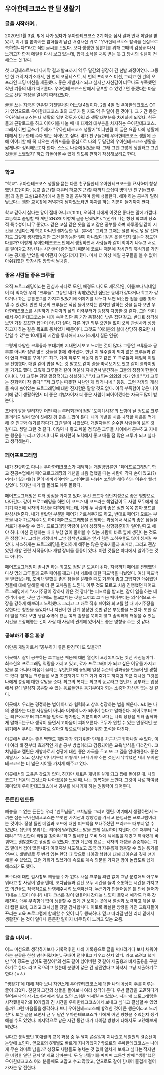 ## 우아한테크코스 한 달 생활기

### 글을 시작하며..

  2020년 1월 3일, 밖에 나가 있다가 우아한테크코스 2기 최종 심사 결과 안내 메일을 받았고, 이어 별 쏟아지는 밤하늘이 담긴 배경사진 위로 "우아한테크코스 합격을 진심으로 축하합니다!"라고 적힌 글씨를 보았다. 보다 생생한 생활기를 위해 그때의 감정을 다시 느끼고자 합격 메일을 다시 보고 있는데, 합격 소식을 처음 받는 듯 그 당시의 설렘이 전해오는 것 같다. 

  첫 코딩테스트부터 마지막 결과 발표까지 약 두 달간의 굉장히 긴 선발 과정이었다. 그동안 한 개의 자기소개서, 한 번의 코딩테스트, 세 번의 프리코스 미션, 그리고 한 번의 오프라인 코딩 미션을 제출했다. 좋은 개발자가 되고 싶지만 자신감이 너무나도 부족했던 작년 겨울의 내가 떠오른다. 우아한테크코스 안에서 공부할 수 있었으면 좋겠다는 마음으로 선발 과정을 열심히 따라갔었다.

  글을 쓰는 지금은 만우절 거짓말처럼 어느덧 4월이다. 2월 4일 첫 우아한테크코스 OT가 있었으므로 우아한테크코스 호의 크루가 된 지도 약 두 달이 된 것이다. 그 기간 동안 우아한테크코스는 내 생활의 일부 정도가 아니라 생활 대부분을 차지하게 되었다. 친구들과 근황토크를 하고 이야기를 나눌 때 내 화제의 대부분을 차지하는 우아한테크코스. 그래서 이번 글쓰기 주제가 "우아한테크코스 생활기"이니만큼  이 글은 요즘 나의 생활에 대해서 친구한테 수다 떨듯 적어보고 싶다. 내가 친구들한테 우아한테크코스 생활에 관해 이야기할 때 꼭 나오는 키워드들을 중심으로 나의 두 달간의 우아한테크코스 생활을 짧게나마 정리해보고자 한다. 스스로 나중에 읽었을 때 '그래 그땐 그렇게 생활하고 그런 것들을 느꼈었지' 하고 되돌아볼 수 있게 되도록 편하게 작성해보려고 한다.

---

### 학교

  "학교". 우아한테크코스 생활을 묻는 다른 친구들한테 우아한테크코스를 묘사하며 항상 했던 표현이다. 등교(출근)할 때부터 하교(퇴근)할 때까지 오십여 명의 반 친구들(크루들)과 같은 교실(교육장)에서 같은 것을 공부하며 함께 생활한다. 해야 하는 공부가 밀려 낮보다는 휑한 교육장에 저녁까지 남아있노라면 야자를 하는 기분이 들기까지 한다. 

  학교 같아서 싫다는 말이 절대 아니고(ㅎㅎ), 오히려 나에게 이것은 좋다는 말에 가깝다. 고등학교 졸업할 때 개인 SNS에 이렇게 글을 남겼었다. "(전략) 나는 항상 학교의 장소적 특수성이 너무 좋았다. 같은 교실 같은 옷을 입고 같은 공부를 하며 하루종일 같이 시간을 보낸다는게 학교 아니면 불가능한 일.. (후략)" 그리고 그때는 물론 바로 몇 달 전까지도 그렇게 생각했었지만 그건 불가능한 일이 아니었다! 같은 옷을 입지 않는다 정도만 다를까? 이렇게 우아한테크코스 안에서 생활하면서 사람들과 같이 이야기 나누고 서로를 알아가고 장난치는 시간들이 즐거웠기 때문에 코로나 때문에 잠시간의 휴식기를 가진다는 공지를 받았을 때 어쩐지 아쉽기까지 했다. 마치 더 이상 매일 친구들을 볼 수 없어 아쉬워했던 학창시절 방학식 날처럼.

### 좋은 사람들 좋은 크루들

  오직 프로그래밍이라는 관심사 하나로 모인, 배경도 나이도 제각각인, 이름보다 닉네임이 더 익숙한 우리 "크루들". 그동안 내가 속해있었던 집단은 동네가 같다거나 학교가 같다거나 하는 공통분모를 가지고 있었기에 이야기를 나누다 보면 비슷한 점을 금방 찾아낼 수 있었다. 반면 이곳의 크루들은 직접 물어보지는 않지만 말하는 것을 듣다 보면 우아한테크코스를 시작하기 전까지의 삶의 이력부터가 굉장히 다양한 것 같다. 그런 의미에서 우아한테크코스는 내가 속한 집단 중 가장 동질성이 낮은 집단 같고, 반대로 생각해보면 가장 끈끈한 집단이 아닌가 싶다. 다른 어떤 외부 요인들 없이 오직 관심사와 성장하고자 하는 같은 목표로 뭉쳐있기 때문이다. 그것도 "여러분의 삶에 상당히 중요한 시간일 수 있"는 10개월의 시간을 투자해서.(자기소개서 질문 인용)

  그렇게 다양한 크루들과 부대끼며 지내면서 보고 느끼는 것이 많다. 그동안 크루들과 공부뿐 아니라 정말 많은 것들을 함께 겪어냈다. 만난 지 일주일이 되지 않은 크루들과 같이 연극 무대를 꾸미기도 하고, 거의 하루도 빼놓지 않고 같은 조 크루들과 데일리 미팅을 진행했다. 매일 같이 밥을 먹는 것 말고도 같이 술을 마셔보기도 했고 같이 클라이밍을 가기도 했다. 그렇게 크루들과 같이 어울려 지내면서 발견하는 그들의 장점이 한둘이 아니다. "저 크루는 정말 열정적이고 성실하다." "저 크루는 의외의 끼가 있네." "저 크루는 친화력이 참 좋다." "저 크루는 따뜻한 사람인 게 티가 나네." 등등.. 그런 각자의 개성들 속에 숨어있는 프로그래밍에 대한 진지함은 말할 것도 없다. 아직 부족함이 많은 나이기에 같이 생활하면서 더 좋은 개발자이자 더 좋은 사람이 되어야겠다는 자극도 많이 받는다.

  포비의 말을 빌리자면 어떤 때는 루터회관이 정말 '도떼기시장'의 느낌이 날 정도로 크루들끼리도 벌써 많이 친해진 것 같은 느낌이 든다. 내가 개발을 처음 시작할 마음을 먹게 해 준 친구와 얘기를 하다가 그런 말이 나왔었다. 개발자들은 순수한 사람들이 많은 것 같다고. 정말 그런 것 같다. 이렇게나 좋고 배울 점 많은 크루들 사이에서 공부하고 지내는 행운을 누리고 있다니! 나도 바지런히 노력해서 좋고 배울 점 많은 크루가 되고 싶다고 생각해본다. 

### 페어프로그래밍

  내가 찬양하고 다니는 우아한테크코스가 채택하는 개발방법론인 "페어프로그래밍". 학교 전공수업에서 페어프로그래밍의 개념을 처음 접했을 때는 사람이 각자 손이 있고(?) 머리가 있는데(?) 굳이 네비게이터와 드라이버를 나눠서 코딩을 해야 하는 이유가 뭘까 싶었다. 하지만 내가 뭘 몰라도 아주 몰랐다.

  페어프로그래밍은 여러 장점을 가지고 있다. 우선 코드가 집단지성으로 좋은 방향으로 나아간다. 같이 프로그래밍을 하면 이 코드가 내 코드라는 책임감이 두 사람 모두에게 생기기 때문에 각자의 최선을 다하게 되는데, 이게 두 사람의 좋은 점만 쏙쏙 뽑아 코드를 완성시켜준다. 내가 몰랐던 부분을 페어가 가르쳐주기도 하고, 반대로 페어가 모르는 부분을 내가 가르쳐주기도 하며 페어프로그래밍을 진행하는 과정에서 서로의 좋은 점들을 서로가 흡수할 수 있다. 프로그래밍 역량이 같이 성장하는 상향평준화가 일어난다고 해야 하나. 미션 진행하는 내내 부담 없이 물어볼 수 있는 사람이 바로 옆에 생긴다는 것도 큰 장점이다. 그러는 과정에서 그냥 검색만으로는 얻기 힘든 노하우들도 많이 챙겨갈 수 있다. 사소하게는 프로그래밍을 편리하게 해주는 많은 단축키들과 포매터, 그리고 괜찮았던 개발 관련 서적들이나 개발 장비들 등등이 있다. 이런 것들은 어디에서 알려주는 것도 아니다.

  페어프로그래밍이 끝나면 하는 회고도 정말 큰 도움이 된다. 지금까지 페어를 진행했던 다섯 명의 크루들과 모두 페어를 깨고 나서 서로에 대한 피드백을 나눴었다. 여러 피드백을 받았었는데, 포비가 말했듯 좋은 점들을 말해줄 때도 기분이 좋고 고맙지만 아쉬웠던 점들에 대해 말해줄 때 더 큰 고마움을 느낀다. 아무 것도 모르고 처음 진행했던 페어프로그래밍에서 "자기주장이 강하지 않은 것 같다"는 피드백을 받고는, 같이 일을 하는 데 성격이 유한 것은 암짝에도 쓸모없다는 것을 느끼고 그 다음 페어부터는 의식적으로 주장을 강하게 해보려고 노력했다. 그리고 그 바로 직후 페어와 회고를 할 때 자기주장을 잘한다는 칭찬을 들었다! 나 자신이 한 단계 성장한 것만 같은 뿌듯함을 느꼈다. 또한 같이 일을 하다 보면 생길 수밖에 없는 여러 감정을 묵히지 않고 솔직하게 터놓을 수 있는 시간을 보장해놓는 것이 사람 대 사람의 관계에 있어서도 좋은 영향을 주는 것 같다.

### 공부하기 좋은 환경

  이만큼 개발자로서 "공부하기 좋은 환경"이 또 있을까? 

  이곳에서 같이 공부하는 크루들은 배움에 대한 열정이 보장되어있는 멋진 사람들이다. 최소한의 프로그래밍 역량을 가지고 있고, 각자 프로그래머가 되고 싶은 이유를 가지고 있을 뿐 아니라 마음이 끌리는 무엇인가에 몰입해 일정 수준의 결과물을 만들어 낸 경험도 있다. 잘하는 크루들을 보면 조급하기도 하고 기가 죽기도 하지만 조금 지나면 그것은 나에게 성장에 대한 갈망을 준다. 최고의 복지는 최고의 동료라고 했던가. 공부하는 입장에서 같이 열심히 공부할 수 있는 동료들만큼 동기부여가 되는 소중한 자산은 없는 것 같다.

  이곳에서 우리는 경쟁하는 법이 아니라 협력하고 상호 성장하는 법을 배운다. 포비는 나의 경쟁자는 다른 사람들이 아니라 어제의 나가 되어야 한다고 말해준다. 페어로부터 또는 리뷰어로부터 피드백을 받아도 평가받는 기분이라기보다는 나의 성장을 위해 솔직하게 말해주는구나 생각이 들면서 고마움이 피어오른다. 모두가 윈할 수 있는 안정적인 분위기에서 우리는 개발자로 살아갈 앞으로의 날들을 위한 초석을 다진다.

  이곳에서 우리는 좋은 백엔드 개발자가 되기 위한 단계를 차근차근 밟아나갈 수 있다. 이미 여러 해 전부터 효과적인 개발 공부 방법이라고 검증되어온 교육 방식을 따라간다. 코치님들과 캡틴은 개발자로서 성장에 대한 좋은 자극을 주고 또 그 길을 안내해준다. 좋은 개발자가 되고 싶지만 어디서부터 어떻게 다져나가야 하는 것인지 막막했던 내게 우아한테크코스는 더 넓은 시야를 가지게 해주고 있다.

  이곳에서의 교육은 강요가 없다. 하지만 새로운 개념을 알게 되고 집에 돌아갈 때, 나의 코드가 처음의 그것보다 나아졌음을 느낄 때, 나는 행복함을 느낀다. 그것이 나로 하여금 재미있게 우아한테크코스에서 공부를 해나가게 하는 원동력이 되어준다.

### 든든한 멘토들

  빼놓을 수 없는 든든한 우리 "멘토님들", 코치님들 그리고 캡틴. 여기에서 생활하면서 느끼는 점은 우아한테크코스는 뚜렷한 가치관과 방향성을 가지고 운영되는 프로그램이라는 것이다. 정성 들인 메일과 코드에 대한 피드백을 보내주셨던 프리코스 때부터 알 수 있었다. 집단의 분위기는 리더에 달려있다는 말을 크게 실감하며 지낸다. OT 때부터 "나대라." "자신만의 색깔을 찾아라."하고 말해주신 포비 덕에 닉네임을 재밌고 특색있게 바꿔봐도 괜찮겠다고 결심할 수 있었다. 또한 이곳에 흐르는 각자의 개성을 존중해주는 기조 밑에서 겁이 많은 내가 이것저것 시도해보고 조금 더 자유롭게 행동할 수 있는 용기를 얻는다. 레벨별로 두 번씩 있는 면담 때 앞으로 나아갈 방향에 대해 제이슨과 깊게 얘기해볼 수 있었고, 그런 기회가 있었기에 속으로 계속 의문을 가지던 점이 놀랍도록 쉽게 해소되기도 했다. 

  포수타에 대한 감사함도 빼놓을 수가 없다. 사실 크루들 의견 없이 그냥 운영해도 아무도 뭐라고 할 사람이 없을 텐데, 코치님들과 캡틴 모두 시간을 들여 소통하는 시간을 가지고 또 의견들도 적극적으로 반영해주시려 노력하신다. 누군가가 만들어놓은 틀 안에 들어가 지내는 느낌이 아니라 내가 코스를 같이 만들어나간다는 느낌이 들면서 애착도 더욱 강해진다. 아무 부족함이 없이 생활할 수 있게 안 보이는 곳에서 열심히 노력하고 계실 우리 캡틴 포비, 그리고 코치님들 정말 감사합니다. 이토록 확실한 방향을 가진 교육자들이 꾸리는 교육 프로그램에 함께할 수 있어 너무 행복하다. 믿고 따라갈 만한 리더 밑에서 생활한다는 것이 얼마나 든든한 일이지 너무 많이 느끼고 있는 요즘.

---

### 글을 마치며..

  여느 미션으로 생각하기보다 기록덕후인 나의 기록용으로 글을 써내려가다 보니 채워야 하는 분량을 한참 넘어버렸지만.. 구태여 덜어내고 지우고 싶지 않다. 라고 쓰려고 했지만 "이 정도는 넘어도 괜찮아"의 선도 같이 넘어버린 것 같아 제출용과 비제출용을 구분하기로 한다. 라고 적으려고 했는데 분량이 많은 건 상관없다고 하셔서 그냥 제출하기로 한다.(ㅎㅎ)

  "생활기"에 대해 적다 보니 자연스레 우아한테크코스에 대한 나의 감상이 주를 이루는 글이 되었다. 찬찬히 그간의 생활을 돌아보니 여러 생각이 든다. 우선 글감을 고민하다가 열어본 나의 자기소개서에서 잊고 있던 초심을 되새길 수 있었다. 나는 왜 프로그래밍을 시작했을까? 왜 10개월의 긴 시간을 우아한테크코스에서 보내고 싶다고 결심할 수 있었을까? 그런 마음들을 생각하다 보니 우아한테크코스에 합격한 것이 큰 행운이라고 느껴진다. 또한 글을 쓰면서 근 두 달간 우아한테크코스가 나에게 어떤 영향을 주었는지 생각해볼 수도 있었다. 마지막으로 남은 시간 동안 내가 나아갈 방향에 대해서도 고민해보게 되었다.

  길다고 생각했던 10개월의 교육 과정 중 두 달이 쏜살같이 지나갔고 레벨원의 결승선이 눈앞에 보인다. 앞으로의 8개월도 빠르게 지나가겠지? 앞으로의 우아한테크코스는 나에게 무슨 의미로 남을까? 성장도 사람들도 놓치는 것 없이 알차게 보내고 싶다는 작지만 큰 바람을 일단 글자 몇 개로 남겨본다. 두 달 생활기를 마치며 그동안 함께 "생활"했던 우아한테크코스 여러 분들께도 고맙고 수고 많았고, 앞으로도 같이 힘내어 즐겁게 걸어가자는 말 전한다.

